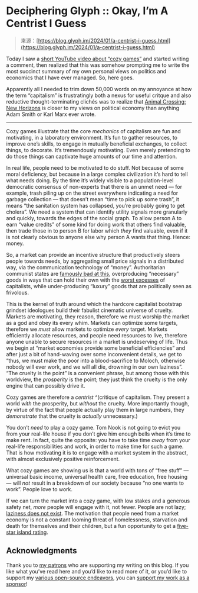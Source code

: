 <!--yml
category: 未分类
date: 2024-05-27 15:00:46
-->

# Deciphering Glyph :: Okay, I’m A Centrist I Guess

> 来源：[https://blog.glyph.im/2024/01/a-centrist-i-guess.html](https://blog.glyph.im/2024/01/a-centrist-i-guess.html)

Today I saw a [short YouTube video about “cozy games”](https://youtu.be/8O0WszQZnmo) and started writing a comment, then realized that this was somehow prompting me to write the most succinct summary of my own personal views on politics and economics that I have ever managed. So, here goes.

Apparently all I needed to trim down 50,000 words on my annoyance at how the term “capitalism” is frustratingly both a nexus for useful critque and also reductive thought-terminating clichés was to realize that [Animal Crossing: New Horizons](https://www.nintendo.com/us/store/products/animal-crossing-new-horizons-switch/) is closer to my views on political economy than anything Adam Smith or Karl Marx ever wrote.

* * *

Cozy games illustrate that the core *mechanics* of capitalism are fun and motivating, in a laboratory environment. It’s fun to gather resources, to improve one’s skills, to engage in mutually beneficial exchanges, to collect things, to decorate. It’s tremendously motivating. Even merely pretending to do those things can captivate huge amounts of our time and attention.

In real life, people need to be motivated to do stuff. Not because of some moral deficiency, but because in a large complex civilization it’s hard to tell what needs doing. By the time it’s widely visible to a population-level democratic consensus of non-experts that there is an unmet need — for example, trash piling up on the street everywhere indicating a need for garbage collection — that doesn’t mean “time to pick up some trash”, it means “the sanitation system has collapsed, you’re probably going to get cholera”. We need a system that can identify utility signals more granularly and quickly, towards the edges of the social graph. To allow person A to earn “value credits” of some kind for doing work that others find valuable, then trade those in to person B for labor which *they* find valuable, even if it is not clearly obvious to anyone else why person A wants that thing. Hence: money.

So, a market can provide an incentive structure that productively steers people towards needs, by aggregating small price signals in a distributed way, via the communication technology of “money”. Authoritarian communist states are [famously bad at this](https://www.theatlantic.com/magazine/archive/1990/06/inside-the-collapsing-soviet-economy/303870/), overproducing “necessary” goods in ways that can hold their own with the [worst excesses](https://foreignpolicy.com/2020/07/27/chinese-communist-party-environment-co2/) of capitalists, while under-producing “luxury” goods that are politically seen as frivolous.

This is the kernel of truth around which the hardcore capitalist bootstrap grindset ideologues build their fabulist cinematic universe of cruelty. Markets are motivating, they reason, therefore we must worship the market as a god and obey its every whim. Markets can optimize some targets, therefore we *must* allow markets to optimize *every* target. Markets efficiently allocate resources, and people need resources to live, therefore anyone unable to secure resources in a market is undeserving of life. Thus we begin at “market economies provide some beneficial efficiencies” and after just a bit of hand-waving over some inconvenient details, we get to “thus, we must make the poor into a blood-sacrifice to Moloch, otherwise nobody will ever work, and we will all die, drowning in our own laziness”. “The cruelty is the point” is a convenient phrase, but among those with this worldview, the *prosperity* is the point; they just think the cruelty is the only engine that can possibly drive it.

Cozy games are therefore a *centrist* ^(critique of capitalism. They present a world *with* the prosperity, but *without* the cruelty. More importantly though, by virtue of the fact that people actually play them in large numbers, they *demonstrate* that the cruelty is *actually* unnecessary.)

You don’t *need* to play a cozy game. Tom Nook is not going to evict you from your real-life house if you don’t give him enough bells when it’s time to make rent. In fact, quite the opposite: you have to take time *away* from your real-life responsibilities and work, in order to make time for such a game. That is how motivating it is to engage with a market system in the abstract, with almost exclusively positive reinforcement.

What cozy games are showing us is that a world with tons of “free stuff” — universal basic income, universal health care, free education, free housing — will *not* result in a breakdown of our society because “no one wants to work”. People love to work.

If we can turn the market into a cozy game, with low stakes and a generous safety net, *more* people will engage with it, not fewer. People are not lazy; [laziness does not exist](https://www.goodreads.com/book/show/54304124-laziness-does-not-exist). The motivation that people need from a market economy is not a constant looming threat of homelessness, starvation and death for themselves and their children, but a fun opportunity to get a [five-star island rating](https://www.nintendolife.com/guides/animal-crossing-new-horizons-how-to-get-a-5-star-island-rating-and-gro%0Aw-lily-of-the-valley).

## Acknowledgments

Thank you to [my patrons](/pages/patrons.html) who are supporting my writing on this blog. If you like what you’ve read here and you’d like to read more of it, or you’d like to support my [various open-source endeavors](https://github.com/glyph/), you can [support my work as a sponsor](/pages/patrons.html)!